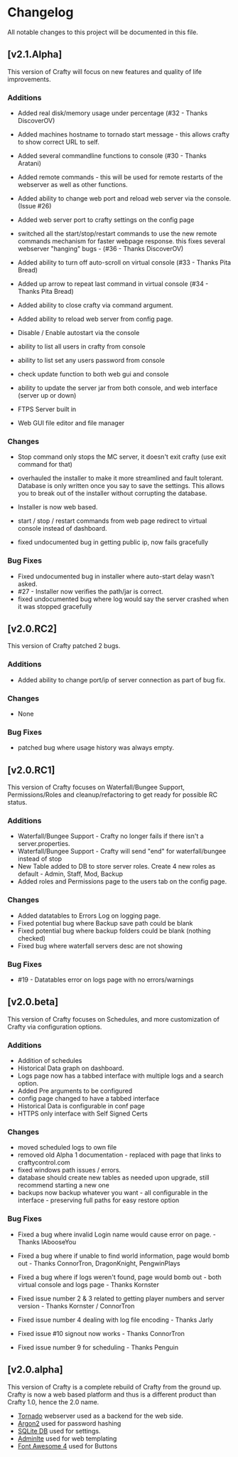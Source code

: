 # Changelog
All notable changes to this project will be documented in this file.


## [v2.1.Alpha]
This version of Crafty will focus on new features and quality of life improvements.

### Additions
- Added real disk/memory usage under percentage (#32 - Thanks DiscoverOV)

- Added machines hostname to tornado start message - this allows crafty to show correct URL to self.

- Added several commandline functions to console (#30 - Thanks Aratani)

- Added remote commands - this will be used for remote restarts of the webserver as well as other functions.

- Added ability to change web port and reload web server via the console. (Issue #26)

- Added web server port to crafty settings on the config page

- switched all the start/stop/restart commands to use the new remote commands mechanism for faster webpage response. 
this fixes several webserver "hanging" bugs - (#36 - Thanks DiscoverOV)

- Added ability to turn off auto-scroll on virtual console (#33 - Thanks Pita Bread)

- Added up arrow to repeat last command in virtual console (#34 - Thanks Pita Bread) 

- Added ability to close crafty via command argument.

- Added ability to reload web server from config page.

- Disable / Enable autostart via the console

- ability to list all users in crafty from console

- ability to list set any users password from console

- check update function to both web gui and console 

- ability to update the server jar from both console, and web interface (server up or down)

- FTPS Server built in

- Web GUI file editor and file manager

### Changes
- Stop command only stops the MC server, it doesn't exit crafty (use exit command for that)

- overhauled the installer to make it more streamlined and fault tolerant.  Database is only 
written once you say to save the settings. This allows you to break out of the installer 
without corrupting the database.

- Installer is now web based.

- start / stop / restart commands from web page redirect to virtual console instead of dashboard.

- fixed undocumented bug in getting public ip, now fails gracefully

### Bug Fixes
- Fixed undocumented bug in installer where auto-start delay wasn't asked.
- #27 - Installer now verifies the path/jar is correct.
- fixed undocumented bug where log would say the server crashed when it was stopped gracefully

## [v2.0.RC2]
This version of Crafty patched 2 bugs.

### Additions
- Added ability to change port/ip of server connection as part of bug fix.

### Changes
- None

### Bug Fixes
- patched bug where usage history was always empty.

## [v2.0.RC1]
This version of Crafty focuses on Waterfall/Bungee Support, Permissions/Roles
and cleanup/refactoring to get ready for possible RC status.

### Additions
- Waterfall/Bungee Support - Crafty no longer fails if there isn't a server.properties.
- Waterfall/Bungee Support - Crafty will send "end" for waterfall/bungee instead of stop
- New Table added to DB to store server roles. Create 4 new roles as default - Admin, Staff, Mod, Backup
- Added roles and Permissions page to the users tab on the config page.

### Changes
- Added datatables to Errors Log on logging page.
- Fixed potential bug where Backup save path could be blank
- Fixed potential bug where backup folders could be blank (nothing checked)
- Fixed bug where waterfall servers desc are not showing


### Bug Fixes
- #19 - Datatables error on logs page with no errors/warnings


## [v2.0.beta]
This version of Crafty focuses on Schedules, and more customization of 
Crafty via configuration options.  

### Additions
- Addition of schedules
- Historical Data graph on dashboard.
- Logs page now has a tabbed interface with multiple logs and a search option.
- Added Pre arguments to be configured
- config page changed to have a tabbed interface
- Historical Data is configurable in conf page
- HTTPS only interface with Self Signed Certs

### Changes
- moved scheduled logs to own file
- removed old Alpha 1 documentation - replaced with page that links to craftycontrol.com
- fixed windows path issues / errors.
- database should create new tables as needed upon upgrade, still recommend starting a new one
- backups now backup whatever you want - all configurable in the interface - preserving full paths for easy restore option

### Bug Fixes
* Fixed a bug where invalid Login name would cause error on page. - Thanks IAbooseYou

* Fixed a bug where if unable to find world information, page would bomb out - Thanks ConnorTron, DragonKnight, PengwinPlays

* Fixed a bug where if logs weren't found, page would bomb out - both virtual console and logs page - Thanks Kornster
    
* Fixed issue number 2 & 3 related to getting player numbers and server version - Thanks Kornster / ConnorTron
   
* Fixed issue number 4 dealing with log file encoding -  Thanks Jarly

* Fixed issue #10 signout now works - Thanks ConnorTron

* Fixed issue number 9 for scheduling - Thanks Penguin

## [v2.0.alpha]
This version of Crafty is a complete rebuild of Crafty from the ground up.
Crafty is now a web based platform and thus is a different product than
Crafty 1.0, hence the 2.0 name.

- [Tornado](https://www.tornadoweb.org/en/stable/) webserver used as a backend for the web side.
- [Argon2](https://pypi.org/project/argon2-cffi/) used for password hashing
- [SQLite DB](https://www.sqlite.org/index.html) used for settings.
- [Adminlte](https://adminlte.io/themes/AdminLTE/index2.html) used for web templating
- [Font Awesome 4](https://fontawesome.com/) used for Buttons 
